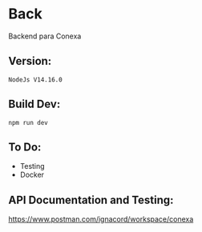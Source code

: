 # Back
 Backend para Conexa

## Version:
    NodeJs V14.16.0

## Build Dev:
    npm run dev

## To Do:
- Testing
- Docker


## API Documentation and Testing:
https://www.postman.com/ignacord/workspace/conexa